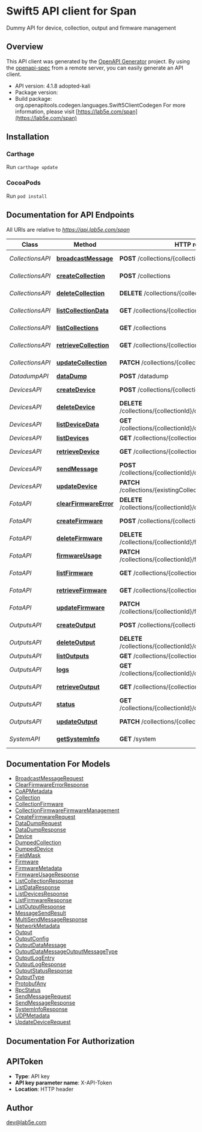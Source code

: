 # Swift5 API client for Span
Dummy
API for device, collection, output and firmware management

## Overview
This API client was generated by the [OpenAPI Generator](https://openapi-generator.tech) project.  By using the [openapi-spec](https://github.com/OAI/OpenAPI-Specification) from a remote server, you can easily generate an API client.

- API version: 4.1.8 adopted-kali
- Package version: 
- Build package: org.openapitools.codegen.languages.Swift5ClientCodegen
For more information, please visit [https://lab5e.com/span](https://lab5e.com/span)

## Installation

### Carthage

Run `carthage update`

### CocoaPods

Run `pod install`

## Documentation for API Endpoints

All URIs are relative to *https://api.lab5e.com/span*

Class | Method | HTTP request | Description
------------ | ------------- | ------------- | -------------
*CollectionsAPI* | [**broadcastMessage**](docs/CollectionsAPI.md#broadcastmessage) | **POST** /collections/{collectionId}/to | Broadcast message
*CollectionsAPI* | [**createCollection**](docs/CollectionsAPI.md#createcollection) | **POST** /collections | Create collection
*CollectionsAPI* | [**deleteCollection**](docs/CollectionsAPI.md#deletecollection) | **DELETE** /collections/{collectionId} | Delete collection
*CollectionsAPI* | [**listCollectionData**](docs/CollectionsAPI.md#listcollectiondata) | **GET** /collections/{collectionId}/data | Get payloads
*CollectionsAPI* | [**listCollections**](docs/CollectionsAPI.md#listcollections) | **GET** /collections | List collections
*CollectionsAPI* | [**retrieveCollection**](docs/CollectionsAPI.md#retrievecollection) | **GET** /collections/{collectionId} | Retrieve collection
*CollectionsAPI* | [**updateCollection**](docs/CollectionsAPI.md#updatecollection) | **PATCH** /collections/{collectionId} | Update collection
*DatadumpAPI* | [**dataDump**](docs/DatadumpAPI.md#datadump) | **POST** /datadump | Data dump
*DevicesAPI* | [**createDevice**](docs/DevicesAPI.md#createdevice) | **POST** /collections/{collectionId}/devices | Create device
*DevicesAPI* | [**deleteDevice**](docs/DevicesAPI.md#deletedevice) | **DELETE** /collections/{collectionId}/devices/{deviceId} | Remove device
*DevicesAPI* | [**listDeviceData**](docs/DevicesAPI.md#listdevicedata) | **GET** /collections/{collectionId}/devices/{deviceId}/data | Get payloads
*DevicesAPI* | [**listDevices**](docs/DevicesAPI.md#listdevices) | **GET** /collections/{collectionId}/devices | List devices
*DevicesAPI* | [**retrieveDevice**](docs/DevicesAPI.md#retrievedevice) | **GET** /collections/{collectionId}/devices/{deviceId} | Retrieve device
*DevicesAPI* | [**sendMessage**](docs/DevicesAPI.md#sendmessage) | **POST** /collections/{collectionId}/devices/{deviceId}/to | Send message
*DevicesAPI* | [**updateDevice**](docs/DevicesAPI.md#updatedevice) | **PATCH** /collections/{existingCollectionId}/devices/{deviceId} | Update device
*FotaAPI* | [**clearFirmwareError**](docs/FotaAPI.md#clearfirmwareerror) | **DELETE** /collections/{collectionId}/devices/{deviceId}/fwerror | Clear FOTA error
*FotaAPI* | [**createFirmware**](docs/FotaAPI.md#createfirmware) | **POST** /collections/{collectionId}/firmware | Create firmware
*FotaAPI* | [**deleteFirmware**](docs/FotaAPI.md#deletefirmware) | **DELETE** /collections/{collectionId}/firmware/{imageId} | Delete firmware
*FotaAPI* | [**firmwareUsage**](docs/FotaAPI.md#firmwareusage) | **PATCH** /collections/{collectionId}/firmware/{imageId}/usage | Firmware usage
*FotaAPI* | [**listFirmware**](docs/FotaAPI.md#listfirmware) | **GET** /collections/{collectionId}/firmware | List firmware
*FotaAPI* | [**retrieveFirmware**](docs/FotaAPI.md#retrievefirmware) | **GET** /collections/{collectionId}/firmware/{imageId} | Retrieve firmware
*FotaAPI* | [**updateFirmware**](docs/FotaAPI.md#updatefirmware) | **PATCH** /collections/{collectionId}/firmware/{imageId} | Update firmware
*OutputsAPI* | [**createOutput**](docs/OutputsAPI.md#createoutput) | **POST** /collections/{collectionId}/outputs | Create output
*OutputsAPI* | [**deleteOutput**](docs/OutputsAPI.md#deleteoutput) | **DELETE** /collections/{collectionId}/outputs/{outputId} | Delete output
*OutputsAPI* | [**listOutputs**](docs/OutputsAPI.md#listoutputs) | **GET** /collections/{collectionId}/outputs | List outputs
*OutputsAPI* | [**logs**](docs/OutputsAPI.md#logs) | **GET** /collections/{collectionId}/outputs/{outputId}/logs | Output logs
*OutputsAPI* | [**retrieveOutput**](docs/OutputsAPI.md#retrieveoutput) | **GET** /collections/{collectionId}/outputs/{outputId} | Retrieve output
*OutputsAPI* | [**status**](docs/OutputsAPI.md#status) | **GET** /collections/{collectionId}/outputs/{outputId}/status | Output status
*OutputsAPI* | [**updateOutput**](docs/OutputsAPI.md#updateoutput) | **PATCH** /collections/{collectionId}/outputs/{outputId} | Update output
*SystemAPI* | [**getSystemInfo**](docs/SystemAPI.md#getsysteminfo) | **GET** /system | System information


## Documentation For Models

 - [BroadcastMessageRequest](docs/BroadcastMessageRequest.md)
 - [ClearFirmwareErrorResponse](docs/ClearFirmwareErrorResponse.md)
 - [CoAPMetadata](docs/CoAPMetadata.md)
 - [Collection](docs/Collection.md)
 - [CollectionFirmware](docs/CollectionFirmware.md)
 - [CollectionFirmwareFirmwareManagement](docs/CollectionFirmwareFirmwareManagement.md)
 - [CreateFirmwareRequest](docs/CreateFirmwareRequest.md)
 - [DataDumpRequest](docs/DataDumpRequest.md)
 - [DataDumpResponse](docs/DataDumpResponse.md)
 - [Device](docs/Device.md)
 - [DumpedCollection](docs/DumpedCollection.md)
 - [DumpedDevice](docs/DumpedDevice.md)
 - [FieldMask](docs/FieldMask.md)
 - [Firmware](docs/Firmware.md)
 - [FirmwareMetadata](docs/FirmwareMetadata.md)
 - [FirmwareUsageResponse](docs/FirmwareUsageResponse.md)
 - [ListCollectionResponse](docs/ListCollectionResponse.md)
 - [ListDataResponse](docs/ListDataResponse.md)
 - [ListDevicesResponse](docs/ListDevicesResponse.md)
 - [ListFirmwareResponse](docs/ListFirmwareResponse.md)
 - [ListOutputResponse](docs/ListOutputResponse.md)
 - [MessageSendResult](docs/MessageSendResult.md)
 - [MultiSendMessageResponse](docs/MultiSendMessageResponse.md)
 - [NetworkMetadata](docs/NetworkMetadata.md)
 - [Output](docs/Output.md)
 - [OutputConfig](docs/OutputConfig.md)
 - [OutputDataMessage](docs/OutputDataMessage.md)
 - [OutputDataMessageOutputMessageType](docs/OutputDataMessageOutputMessageType.md)
 - [OutputLogEntry](docs/OutputLogEntry.md)
 - [OutputLogResponse](docs/OutputLogResponse.md)
 - [OutputStatusResponse](docs/OutputStatusResponse.md)
 - [OutputType](docs/OutputType.md)
 - [ProtobufAny](docs/ProtobufAny.md)
 - [RpcStatus](docs/RpcStatus.md)
 - [SendMessageRequest](docs/SendMessageRequest.md)
 - [SendMessageResponse](docs/SendMessageResponse.md)
 - [SystemInfoResponse](docs/SystemInfoResponse.md)
 - [UDPMetadata](docs/UDPMetadata.md)
 - [UpdateDeviceRequest](docs/UpdateDeviceRequest.md)


## Documentation For Authorization


## APIToken

- **Type**: API key
- **API key parameter name**: X-API-Token
- **Location**: HTTP header


## Author

dev@lab5e.com

